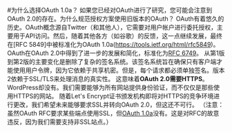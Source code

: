 #为什么选择OAuth 1.0a？
如果您已经对OAuth进行了研究，您可能会注意到OAuth 2.0的存在。为什么规范授权方案使用旧版本的OAuth？
OAuth有着悠久的历史。OAuth概念源自Twitter（和其他人），它需要对用户帐户进行委托授权，主要用于API访问。然后，随着其他各方（如谷歌）的反馈，这一点继续发展，最终在[RFC 5849]中被标准化为OAuth 1.0a(https://tools.ietf.org/html/rfc5849)。OAuth在OAuth 2.0中得到了进一步的发展和简化，标准化为[RFC 6749](https://tools.ietf.org/html/rfc6749)。
从第1版到第2版的主要变化是删除了复杂的签名系统。该签名系统旨在确保只有客户端才能使用用户令牌，因为它依赖于共享机密。但是，每个请求都必须单独签名。版本2依赖于SSL/TLS来处理消息的真实性。
这意味着**OAuth 2.0需要HTTPS**。WordPress却没有。我们需要能够为所有网站提供身份验证，而不仅仅是那些使用HTTPS的网站。
随着Let's Encrypt证书颁发机构即将对HTTPS的竞争环境进行更改，我们希望未来能够要求SSL并转向OAuth 2.0，但这还不可行。
（注意：虽然OAuth RFC要求某些端点使用SSL，但[OAuth 1.0a](http://oauth.net/core/1.0a/)没有。这是对RFC的故意违反，因为我们需要支持非SSL站点。）
